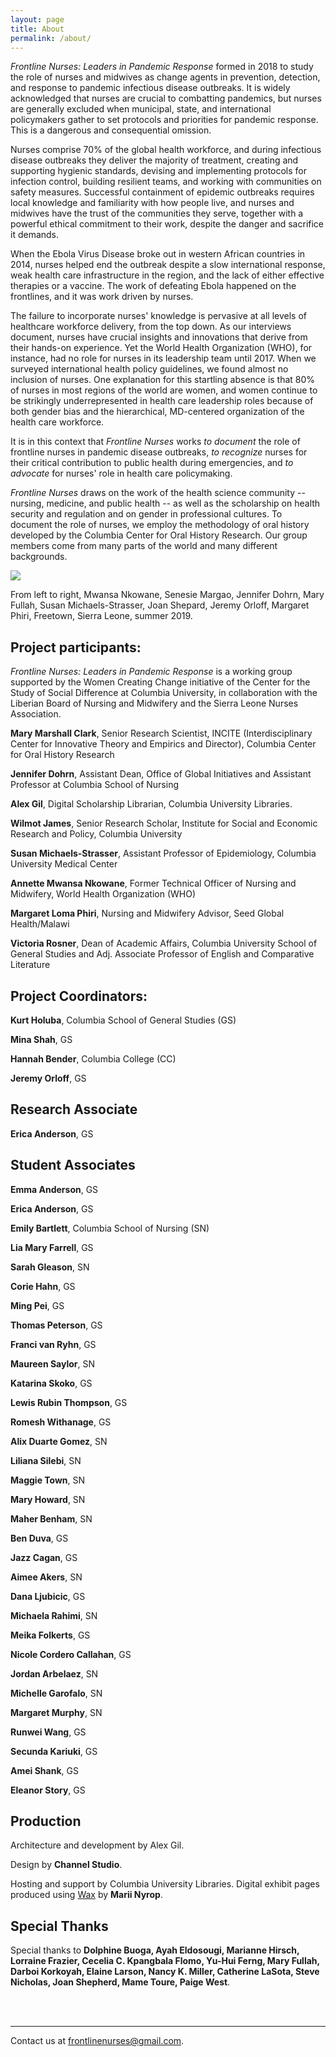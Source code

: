 ```yaml
---
layout: page
title: About
permalink: /about/
---
```


*Frontline Nurses: Leaders in Pandemic Response* formed in 2018 to study
the role of nurses and midwives as change agents in prevention,
detection, and response to pandemic infectious disease outbreaks. It is
widely acknowledged that nurses are crucial to combatting pandemics, but
nurses are generally excluded when municipal, state, and international
policymakers gather to set protocols and priorities for pandemic
response. This is a dangerous and consequential omission.

<!-- <div class="inline-image-reference">
    <img src="{{site.baseurl}}/img/about/about-c.jpg" />
<p class="image-caption">
    Above: Page from the Shahnama</a>
  </p>  
</div> -->

Nurses comprise 70% of the global health workforce, and during
infectious disease outbreaks they deliver the majority of treatment,
creating and supporting hygienic standards, devising and implementing
protocols for infection control, building resilient teams, and working
with communities on safety measures. Successful containment of epidemic
outbreaks requires local knowledge and familiarity with how people live,
and nurses and midwives have the trust of the communities they serve,
together with a powerful ethical commitment to their work, despite the
danger and sacrifice it demands.

<!-- <div class="inline-image-reference">
    <img src="{{site.baseurl}}/img/about/about-d.jpg" />
   <p class="image-caption">
    From left to right, Mwansa Nkowane, Senesie Margao, Jennifer Dohrn, Mary Fullah, Susan Michaels-Strasser, Joan Shepard, Jeremy Orloff, Margaret Phiri, Freetown, Sierra Leone, summer 2019.</a>
  </p>
</div> -->

When the Ebola Virus Disease broke out in western African countries in 2014,
nurses helped end the outbreak despite a slow international response,
weak health care infrastructure in the region, and the lack of either
effective therapies or a vaccine. The work of defeating Ebola happened
on the frontlines, and it was work driven by nurses.

The failure to incorporate nurses' knowledge is pervasive at all levels
of healthcare workforce delivery, from the top down. As our interviews
document, nurses have crucial insights and innovations that derive from
their hands-on experience. Yet the World Health Organization (WHO), for
instance, had no role for nurses in its leadership team until 2017. When
we surveyed international health policy guidelines, we found almost no
inclusion of nurses. One explanation for this startling absence is that
80% of nurses in most regions of the world are women, and women continue
to be strikingly underrepresented in health care leadership roles
because of both gender bias and the hierarchical, MD-centered
organization of the health care workforce.

<!--  <div class="inline-image-reference">
    <img src="{{site.baseurl}}/img/about/about-b.jpg" />
 <p class="image-caption">
    Above: Page from the Shahnama</a>
  </p> 
</div> --> 

It is in this context that *Frontline Nurses* works *to document* the
role of frontline nurses in pandemic disease outbreaks, *to recognize*
nurses for their critical contribution to public health during
emergencies, and *to advocate* for nurses' role in health care
policymaking.

*Frontline Nurses* draws on the work of the health science community --
nursing, medicine, and public health -- as well as the scholarship on
health security and regulation and on gender in professional cultures.
To document the role of nurses, we employ the methodology of oral
history developed by the Columbia Center for Oral History Research. Our
group members come from many parts of the world and many different
backgrounds.

<div class="inline-image-reference">
    <img src="{{site.baseurl}}/img/about/about-a.jpg" />
  <p class="image-caption">From left to right, Mwansa Nkowane, Senesie Margao, Jennifer Dohrn, Mary Fullah, Susan Michaels-Strasser, Joan Shepard, Jeremy Orloff, Margaret Phiri, Freetown, Sierra Leone, summer 2019.</p>
</div>


## Project participants:

*Frontline Nurses: Leaders in Pandemic Response* is a working group
supported by the Women Creating Change initiative of the Center for the
Study of Social Difference at Columbia University, in collaboration with
the Liberian Board of Nursing and Midwifery and the Sierra Leone Nurses
Association.

**Mary Marshall Clark**, Senior Research Scientist, INCITE
(Interdisciplinary Center for Innovative Theory and Empirics and
Director), Columbia Center for Oral History Research

**Jennifer Dohrn**, Assistant Dean, Office of Global Initiatives and
Assistant Professor at Columbia School of Nursing

**Alex Gil**, Digital Scholarship Librarian, Columbia University Libraries.

**Wilmot James**, Senior Research Scholar, Institute for Social and Economic
Research and Policy, Columbia University

**Susan Michaels-Strasser**, Assistant Professor of Epidemiology, Columbia
University Medical Center

**Annette Mwansa Nkowane**, Former Technical Officer of Nursing and
Midwifery, World Health Organization (WHO)

**Margaret Loma Phiri**, Nursing and Midwifery Advisor, Seed Global
Health/Malawi

**Victoria Rosner**, Dean of Academic Affairs, Columbia University School of
General Studies and Adj. Associate Professor of English and Comparative
Literature



## Project Coordinators:

**Kurt Holuba**, Columbia School of General Studies (GS)

**Mina Shah**, GS

**Hannah Bender**, Columbia College (CC)

**Jeremy Orloff**, GS



## Research Associate

**Erica Anderson**, GS

## Student Associates

**Emma Anderson**, GS

**Erica Anderson**, GS

**Emily Bartlett**, Columbia School of Nursing (SN)

**Lia Mary Farrell**, GS

**Sarah Gleason**, SN

**Corie Hahn**, GS

**Ming Pei**, GS

**Thomas Peterson**, GS

**Franci van Ryhn**, GS

**Maureen Saylor**, SN

**Katarina Skoko**, GS

**Lewis Rubin Thompson**, GS

**Romesh Withanage**, GS

**Alix Duarte Gomez**, SN

**Liliana Silebi**, SN

**Maggie Town**, SN

**Mary Howard**, SN

**Maher Benham**, SN

**Ben Duva**, GS

**Jazz Cagan**, GS

**Aimee Akers**, SN

**Dana Ljubicic**, GS

**Michaela Rahimi**, SN

**Meika Folkerts**, GS

**Nicole Cordero Callahan**, GS

**Jordan Arbelaez**, SN

**Michelle Garofalo**, SN

**Margaret Murphy**, SN

**Runwei Wang**, GS

**Secunda Kariuki**, GS

**Amei Shank**, GS

**Eleanor Story**, GS


## Production

Architecture and development by Alex Gil.

Design by **Channel Studio**.

Hosting and support by Columbia University Libraries. Digital exhibit pages produced using [Wax](https://minicomp.github.io/wax/) by **Marii Nyrop**. 


## Special Thanks

Special thanks to **Dolphine Buoga, Ayah Eldosougi, Marianne Hirsch,
Lorraine Frazier, Cecelia C. Kpangbala Flomo, Yu-Hui Ferng, Mary Fullah,
Darboi Korkoyah, Elaine Larson, Nancy K. Miller, Catherine LaSota, Steve
Nicholas, Joan Shepherd, Mame Toure, Paige West**.

<br>
<br>
<hr>

Contact us at frontlinenurses@gmail.com.

